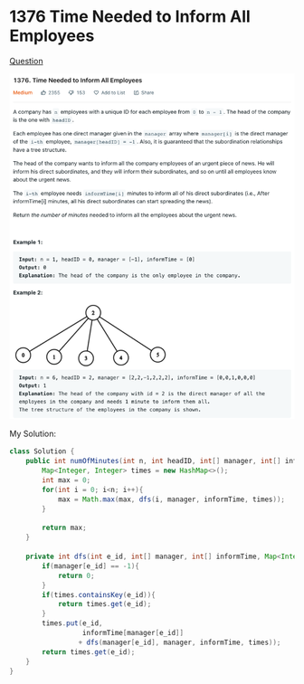 # 1376 Time Needed to Inform All Employees

[Question](https://leetcode.com/problems/time-needed-to-inform-all-employees/)

![](<../.gitbook/assets/image (7) (2).png>)



My Solution:

```java
class Solution {
    public int numOfMinutes(int n, int headID, int[] manager, int[] informTime) {
        Map<Integer, Integer> times = new HashMap<>();
        int max = 0; 
        for(int i = 0; i<n; i++){
            max = Math.max(max, dfs(i, manager, informTime, times));
        }
        
        return max;
    }
    
    private int dfs(int e_id, int[] manager, int[] informTime, Map<Integer, Integer> times){
        if(manager[e_id] == -1){
            return 0;
        }
        if(times.containsKey(e_id)){
            return times.get(e_id);
        }
        times.put(e_id, 
                  informTime[manager[e_id]]
                 + dfs(manager[e_id], manager, informTime, times));
        return times.get(e_id);
    }
}
```
